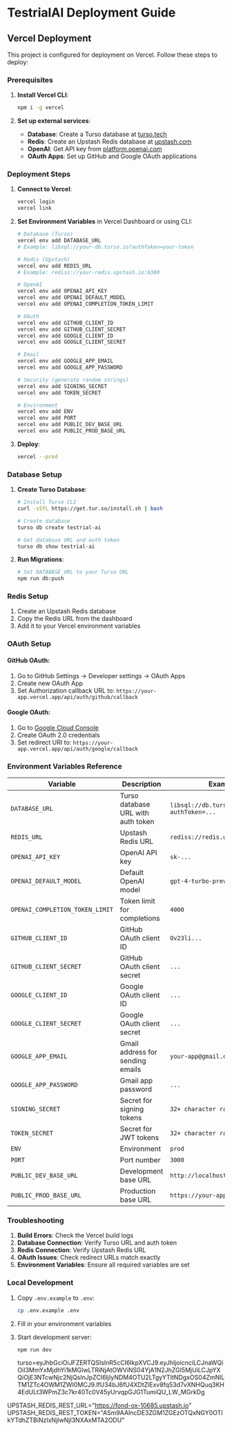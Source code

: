 # TestrialAI Deployment Guide

## Vercel Deployment

This project is configured for deployment on Vercel. Follow these steps to deploy:

### Prerequisites

1. **Install Vercel CLI**:

   ```bash
   npm i -g vercel
   ```

2. **Set up external services**:
   - **Database**: Create a Turso database at [turso.tech](https://turso.tech)
   - **Redis**: Create an Upstash Redis database at [upstash.com](https://upstash.com)
   - **OpenAI**: Get API key from [platform.openai.com](https://platform.openai.com)
   - **OAuth Apps**: Set up GitHub and Google OAuth applications

### Deployment Steps

1. **Connect to Vercel**:

   ```bash
   vercel login
   vercel link
   ```

2. **Set Environment Variables** in Vercel Dashboard or using CLI:

   ```bash
   # Database (Turso)
   vercel env add DATABASE_URL
   # Example: libsql://your-db.turso.io?authToken=your-token

   # Redis (Upstash)
   vercel env add REDIS_URL
   # Example: rediss://your-redis.upstash.io:6380

   # OpenAI
   vercel env add OPENAI_API_KEY
   vercel env add OPENAI_DEFAULT_MODEL
   vercel env add OPENAI_COMPLETION_TOKEN_LIMIT

   # OAuth
   vercel env add GITHUB_CLIENT_ID
   vercel env add GITHUB_CLIENT_SECRET
   vercel env add GOOGLE_CLIENT_ID
   vercel env add GOOGLE_CLIENT_SECRET

   # Email
   vercel env add GOOGLE_APP_EMAIL
   vercel env add GOOGLE_APP_PASSWORD

   # Security (generate random strings)
   vercel env add SIGNING_SECRET
   vercel env add TOKEN_SECRET

   # Environment
   vercel env add ENV
   vercel env add PORT
   vercel env add PUBLIC_DEV_BASE_URL
   vercel env add PUBLIC_PROD_BASE_URL
   ```

3. **Deploy**:
   ```bash
   vercel --prod
   ```

### Database Setup

1. **Create Turso Database**:

   ```bash
   # Install Turso CLI
   curl -sSfL https://get.tur.so/install.sh | bash

   # Create database
   turso db create testrial-ai

   # Get database URL and auth token
   turso db show testrial-ai
   ```

2. **Run Migrations**:
   ```bash
   # Set DATABASE_URL to your Turso URL
   npm run db:push
   ```

### Redis Setup

1. Create an Upstash Redis database
2. Copy the Redis URL from the dashboard
3. Add it to your Vercel environment variables

### OAuth Setup

#### GitHub OAuth:

1. Go to GitHub Settings → Developer settings → OAuth Apps
2. Create new OAuth App
3. Set Authorization callback URL to: `https://your-app.vercel.app/api/auth/github/callback`

#### Google OAuth:

1. Go to [Google Cloud Console](https://console.cloud.google.com)
2. Create OAuth 2.0 credentials
3. Set redirect URI to: `https://your-app.vercel.app/api/auth/google/callback`

### Environment Variables Reference

| Variable                        | Description                        | Example                              |
| ------------------------------- | ---------------------------------- | ------------------------------------ |
| `DATABASE_URL`                  | Turso database URL with auth token | `libsql://db.turso.io?authToken=...` |
| `REDIS_URL`                     | Upstash Redis URL                  | `rediss://redis.upstash.io:6380`     |
| `OPENAI_API_KEY`                | OpenAI API key                     | `sk-...`                             |
| `OPENAI_DEFAULT_MODEL`          | Default OpenAI model               | `gpt-4-turbo-preview`                |
| `OPENAI_COMPLETION_TOKEN_LIMIT` | Token limit for completions        | `4000`                               |
| `GITHUB_CLIENT_ID`              | GitHub OAuth client ID             | `Ov23li...`                          |
| `GITHUB_CLIENT_SECRET`          | GitHub OAuth client secret         | `...`                                |
| `GOOGLE_CLIENT_ID`              | Google OAuth client ID             | `...`                                |
| `GOOGLE_CLIENT_SECRET`          | Google OAuth client secret         | `...`                                |
| `GOOGLE_APP_EMAIL`              | Gmail address for sending emails   | `your-app@gmail.com`                 |
| `GOOGLE_APP_PASSWORD`           | Gmail app password                 | `...`                                |
| `SIGNING_SECRET`                | Secret for signing tokens          | `32+ character random string`        |
| `TOKEN_SECRET`                  | Secret for JWT tokens              | `32+ character random string`        |
| `ENV`                           | Environment                        | `prod`                               |
| `PORT`                          | Port number                        | `3000`                               |
| `PUBLIC_DEV_BASE_URL`           | Development base URL               | `http://localhost:5173`              |
| `PUBLIC_PROD_BASE_URL`          | Production base URL                | `https://your-app.vercel.app`        |

### Troubleshooting

1. **Build Errors**: Check the Vercel build logs
2. **Database Connection**: Verify Turso URL and auth token
3. **Redis Connection**: Verify Upstash Redis URL
4. **OAuth Issues**: Check redirect URLs match exactly
5. **Environment Variables**: Ensure all required variables are set

### Local Development

1. Copy `.env.example` to `.env`:

   ```bash
   cp .env.example .env
   ```

2. Fill in your environment variables

3. Start development server:

   ```bash
   npm run dev
   ```

   turso=eyJhbGciOiJFZERTQSIsInR5cCI6IkpXVCJ9.eyJhIjoicnciLCJnaWQiOiI3MmYxMjdhYi1kMGIwLTRiNjAtOWViNS04YjA1N2JhZGI5MjUiLCJpYXQiOjE3NTcwNjc2NjQsInJpZCI6IjIyNDM4OTU2LTgyYTItNDgxOS04ZmNlLTM1ZTc4OWM1ZWI0MCJ9.lfU34bJ6fU4XDtZlExv8fq53d7vXNHQuq3KH4EdULt3WPmZ3c7kr40Tc0V45yUrvqpGJG1TumiQU_LW_MGrkDg

UPSTASH_REDIS_REST_URL="https://fond-ox-10685.upstash.io"
UPSTASH_REDIS_REST_TOKEN="ASm9AAIncDE3ZGM1ZGEzOTQxNGY0OTlkYTdhZTBiNzIxNjIwNjI3NXAxMTA2ODU"
